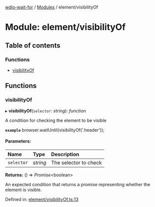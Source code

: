 [wdio-wait-for](../README.md) / [Modules](../modules.md) / element/visibilityOf

# Module: element/visibilityOf

## Table of contents

### Functions

- [visibilityOf](element_visibilityof.md#visibilityof)

## Functions

### visibilityOf

▸ **visibilityOf**(`selector`: *string*): *function*

A condition for checking the element to be visible

**`example`** 
browser.waitUntil(visibilityOf('.header'));

#### Parameters:

| Name | Type | Description |
| :------ | :------ | :------ |
| `selector` | *string* | The selector to check |

**Returns:** () => *Promise*<boolean\>

An expected condition that returns a promise
    representing whether the element is visible.

Defined in: [element/visibilityOf.ts:13](https://github.com/elaichenkov/wdio-wait-for/blob/8456462/src/element/visibilityOf.ts#L13)
